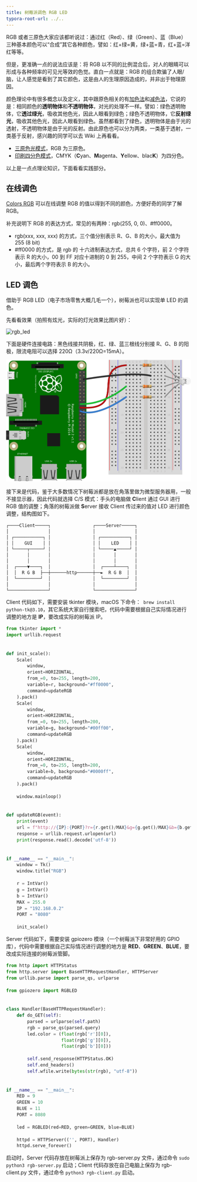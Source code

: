 ```yaml
---
title: 树莓派调色 RGB LED
typora-root-url: ../..
---
```


RGB 或者三原色大家应该都听说过：通过红（Red）、绿（Green）、蓝（Blue）三种基本颜色可以“合成”其它各种颜色，譬如：红+绿=黄，绿+蓝=青，红+蓝=洋红等等。

但是，更准确一点的说法应该是：将 RGB 以不同的比例混合后，对人的眼睛可以形成与各种频率的可见光等效的色觉。直白一点就是：RGB 的组合欺骗了人眼/脑，让人感觉是看到了其它颜色，这是由人的生理原因造成的，并非出于物理原因。

颜色理论中有很多概念以及定义，其中跟原色相关的有[加色法](https://zh.wikipedia.org/zh-cn/加色法)和[减色法](https://zh.wikipedia.org/zh-cn/減色法)，它说的是：相同颜色的**透明物体**和**不透明物体**，对光的处理不一样。譬如：绿色透明物体，它**透过绿光**，吸收其他色光，因此人眼看到绿色；绿色不透明物体，它**反射绿光**，吸收其他色光，因此人眼看到绿色。虽然都看到了绿色，透明物体是由于光的透射，不透明物体是由于光的反射。由此原色也可以分为两类，一类基于透射，一类基于反射，感兴趣的同学可以去 Wiki 上再看看。

- [三原色光模式](https://zh.wikipedia.org/zh-cn/三原色光模式)，RGB 为三原色。
- [印刷四分色模式](https://zh.wikipedia.org/zh-cn/印刷四分色模式)，CMYK（**C**yan、**M**agenta、**Y**ellow、blac**K**）为四分色。

以上是一点点理论知识，下面看看实践部分。



## 在线调色

[Colors RGB](https://www.w3schools.com/colors/colors_rgb.asp) 可以在线调整 RGB 的值以得到不同的颜色，方便好奇的同学了解 RGB。

补充说明下 RGB 的表达方式，常见的有两种：rgb(255, 0, 0)、\#ff0000。

- rgb(xxx, xxx, xxx) 的方式，三个值分别表示 R、G、B 的大小，最大值为 255 (8 bit)
- #ff0000 的方式，是 rgb 的 十六进制表达方式，总共 6 个字符，前 2 个字符表示 R 的大小，00 到 FF 对应十进制的 0 到 255，中间 2 个字符表示 G 的大小，最后两个字符表示 B 的大小。



## LED 调色

借助于 RGB LED（电子市场零售大概几毛一个），树莓派也可以实现单 LED 的调色。

先看看效果（拍照有炫光，实际的灯光效果比图片好）：

![rgb_led](/images/2022-07-21-raspberry_pi_rgb/rgb_led.gif)

下面是硬件连接电路：黑色线接共阴极，红、绿、蓝三根线分别接 R、G、B 的阳极，限流电阻可以选择 220Ω（3.3v/220Ω=15mA）。

![rgb_led](/images/2022-07-21-raspberry_pi_rgb/rgb_led.jpg)

接下来是代码，鉴于大多数情况下树莓派都是放在角落里做为微型服务器用，一般不接显示器，因此代码就选择 C/S 模式：手头的电脑做 **C**lient 通过 GUI 进行 RGB 值的调整；角落的树莓派做 **S**erver 接收 Client 传过来的值对 LED 进行颜色调整，结构图如下。

```
┌────Client─────┐                ┌────Server─────┐
│               │                │               │
│ ┌───────────┐ │                │ ┌───────────┐ │
│ │    GUI    │ │                │ │    LED    │ │
│ └─────┬─────┘ │                │ └─────▲─────┘ │
│       │       │                │       │       │
│       │       │                │       │       │
│  ┌────▼────┐  │                │  ┌────┴────┐  │
│  │  R G B  ├──┼──────http──────┼──►  R G B  │  │
│  └─────────┘  │                │  └─────────┘  │
│               │                │               │
└───────────────┘                └───────────────┘
```

Client 代码如下，需要安装 tkinter 模块，macOS 下命令：` brew install python-tk@3.10`，其它系统大家自行搜索吧，代码中需要根据自己实际情况进行调整的地方是 **IP**，要改成实际的树莓派 IP。

```python
from tkinter import *
import urllib.request


def init_scale():
    Scale(
        window,
        orient=HORIZONTAL,
        from_=0, to=255, length=200,
        variable=r, background="#ff0000",
        command=updateRGB
    ).pack()
    Scale(
        window,
        orient=HORIZONTAL,
        from_=0, to=255, length=200,
        variable=g, background="#00ff00",
        command=updateRGB
    ).pack()
    Scale(
        window,
        orient=HORIZONTAL,
        from_=0, to=255, length=200,
        variable=b, background="#0000ff",
        command=updateRGB
    ).pack()

    window.mainloop()


def updateRGB(event):
    print(event)
    url = f"http://{IP}:{PORT}?r={r.get()/MAX}&g={g.get()/MAX}&b={b.get()/MAX}"
    response = urllib.request.urlopen(url)
    print(response.read().decode('utf-8'))


if __name__ == "__main__":
    window = Tk()
    window.title("RGB")

    r = IntVar()
    g = IntVar()
    b = IntVar()
    MAX = 255.0
    IP = "192.168.0.2"
    PORT = "8080"

    init_scale()
```

Server 代码如下，需要安装 gpiozero 模块（一个树莓派下非常好用的 GPIO 库），代码中需要根据自己实际情况进行调整的地方是 **RED**、**GREEN**、**BLUE**，要改成实际连接的树莓派管脚。

```python
from http import HTTPStatus
from http.server import BaseHTTPRequestHandler, HTTPServer
from urllib.parse import parse_qs, urlparse

from gpiozero import RGBLED


class Handler(BaseHTTPRequestHandler):
    def do_GET(self):
        parsed = urlparse(self.path)
        rgb = parse_qs(parsed.query)
        led.color = (float(rgb['r'][0]),
                     float(rgb['g'][0]),
                     float(rgb['b'][0]))

        self.send_response(HTTPStatus.OK)
        self.end_headers()
        self.wfile.write(bytes(str(rgb), "utf-8"))


if __name__ == "__main__":
    RED = 9
    GREEN = 10
    BLUE = 11
    PORT = 8080

    led = RGBLED(red=RED, green=GREEN, blue=BLUE)

    httpd = HTTPServer(('', PORT), Handler)
    httpd.serve_forever()
```

启动时，Server 代码存放在树莓派上保存为 rgb-server.py 文件，通过命令 `sudo python3 rgb-server.py` 启动；Client 代码存放在自己电脑上保存为 rgb-client.py 文件，通过命令 `python3 rgb-client.py` 启动。